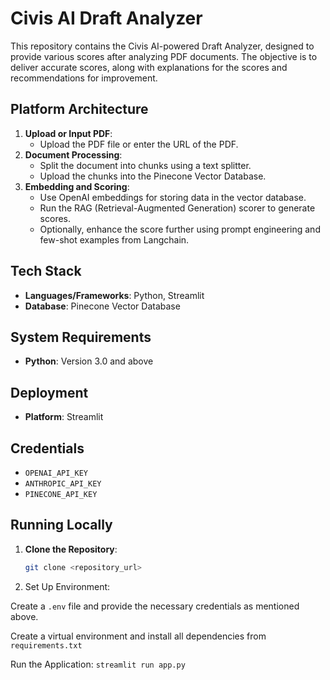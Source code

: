 # Civis AI Draft Analyzer

This repository contains the Civis AI-powered Draft Analyzer, designed to provide various scores after analyzing PDF documents. The objective is to deliver accurate scores, along with explanations for the scores and recommendations for improvement.

## Platform Architecture

1. **Upload or Input PDF**:
   - Upload the PDF file or enter the URL of the PDF.
2. **Document Processing**:
   - Split the document into chunks using a text splitter.
   - Upload the chunks into the Pinecone Vector Database.
3. **Embedding and Scoring**:
   - Use OpenAI embeddings for storing data in the vector database.
   - Run the RAG (Retrieval-Augmented Generation) scorer to generate scores.
   - Optionally, enhance the score further using prompt engineering and few-shot examples from Langchain.

## Tech Stack

- **Languages/Frameworks**: Python, Streamlit
- **Database**: Pinecone Vector Database

## System Requirements

- **Python**: Version 3.0 and above

## Deployment

- **Platform**: Streamlit

## Credentials

- `OPENAI_API_KEY`
- `ANTHROPIC_API_KEY`
- `PINECONE_API_KEY`

## Running Locally

1. **Clone the Repository**:

   ```bash
   git clone <repository_url>

   ```

2. Set Up Environment:

Create a `.env` file and provide the necessary credentials as mentioned above.

Create a virtual environment and install all dependencies from `requirements.txt`

Run the Application:
`streamlit run app.py`
